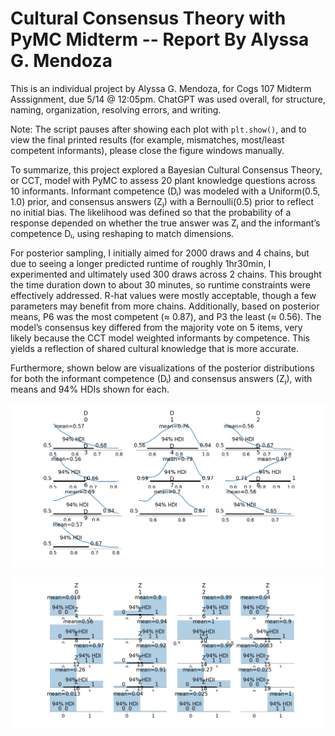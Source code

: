 # Cultural Consensus Theory with PyMC Midterm -- Report By Alyssa G. Mendoza

This is an individual project by Alyssa G. Mendoza, for Cogs 107 Midterm Asssignment, due 5/14 @ 12:05pm. ChatGPT was used overall, for structure, naming, organization, resolving errors, and writing.

Note: The script pauses after showing each plot with `plt.show()`, and to view the final printed results (for example, mismatches, most/least competent informants), please close the figure windows manually.

To summarize, this project explored a Bayesian Cultural Consensus Theory, or CCT, model with PyMC to assess 20 plant knowledge questions across 10 informants. Informant competence (Dᵢ) was modeled with a Uniform(0.5, 1.0) prior, and consensus answers (Zⱼ) with a Bernoulli(0.5) prior to reflect no initial bias. The likelihood was defined so that the probability of a response depended on whether the true answer was Zⱼ and the informant’s competence Dᵢ, using reshaping to match dimensions.

For posterior sampling, I initially aimed for 2000 draws and 4 chains, but due to seeing a longer predicted runtime of roughly 1hr30min, I experimented and ultimately used 300 draws across 2 chains. This brought the time duration down to about 30 minutes, so runtime constraints were effectively addressed. R-hat values were mostly acceptable, though a few parameters may benefit from more chains. Additionally, based on posterior means, P6 was the most competent (≈ 0.87), and P3 the least (≈ 0.56). The model’s consensus key differed from the majority vote on 5 items, very likely because the CCT model weighted informants by competence. This yields a reflection of shared cultural knowledge that is more accurate.

Furthermore, shown below are visualizations of the posterior distributions for both the informant competence (Dᵢ) and consensus answers (Zⱼ), with means and 94% HDIs shown for each.

![Posterior D](figures/posterior_D.png)

![Posterior Z](figures/posterior_Z.png)
